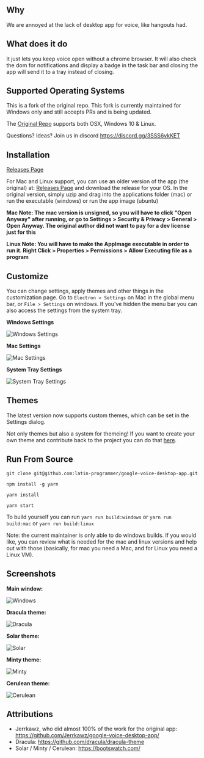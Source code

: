 ## Why
We are annoyed at the lack of desktop app for voice, like hangouts had.

## What does it do
It just lets you keep voice open without a chrome browser. It will also check the dom for notifications and display a badge in the task bar and closing the app will send it to a tray instead of closing.

## Supported Operating Systems
This is a fork of the original repo. This fork is currently maintained for Windows only and still accepts PRs and is being updated. 

The [Original Repo](https://github.com/Jerrkawz/google-voice-desktop-app/) supports both OSX, Windows 10 & Linux.

Questions? Ideas? Join us in discord https://discord.gg/3SSS6vkKET

## Installation
[Releases Page](https://github.com/latin-programmer/google-voice-desktop-app/releases)

For Mac and Linux support, you can use an older version of the app (the original) at: [Releases Page](https://github.com/Jerrkawz/google-voice-desktop-app/releases) and download the release for your OS. In the original version, simply uzip and drag into the applications folder (mac) or run the executable (windows) or run the app image (ubuntu)

**Mac Note: The mac version is unsigned, so you will have to click "Open Anyway" after running, or go to Settings > Security & Privacy > General > Open Anyway. The original author did not want to pay for a dev license just for this**

**Linux Note: You will have to make the AppImage executable in order to run it. Right Click > Properties > Permissions > Allow Executing file as a program**

## Customize
You can change settings, apply themes and other things in the customization page. Go to `Electron > Settings` on Mac in the global menu bar, or `File > Settings` on windows. If you've hidden the menu bar you can also access the settings from the system tray.

**Windows Settings**

![Windows Settings](/screenshots/windowsSettings.png?raw=true)

**Mac Settings**

![Mac Settings](/screenshots/macSettings.png?raw=true)

**System Tray Settings**

![System Tray Settings](/screenshots/systemTraySettings.png?raw=true)

## Themes
The latest version now supports custom themes, which can be set in the Settings dialog.

Not only themes but also a system for themeing! If you want to create your own theme and contribute back to the project you can do that [here](THEMES.md).

## Run From Source
`git clone git@github.com:latin-programmer/google-voice-desktop-app.git`

`npm install -g yarn`

`yarn install`

`yarn start`

To build yourself you can run
`yarn run build:windows` or `yarn run build:mac` or `yarn run build:linux`

Note: the current maintainer is only able to do windows builds. If you would like, you can review what is needed for the mac and linux versions and help out with those (basically, for mac you need a Mac, and for Linux you need a Linux VM).

## Screenshots

**Main window:**

![Windows](/screenshots/windows.png?raw=true)

**Dracula theme:**

![Dracula](/screenshots/dracula.png?raw=true)

**Solar theme:**

![Solar](/screenshots/solar.png?raw=true)

**Minty theme:**

![Minty](/screenshots/minty.png?raw=true)

**Cerulean theme:**

![Cerulean](/screenshots/cerulean.png?raw=true)

## Attributions
- Jerrkawz, who did almost 100% of the work for the original app: https://github.com/Jerrkawz/google-voice-desktop-app/
- Dracula: https://github.com/dracula/dracula-theme
- Solar / Minty / Cerulean: https://bootswatch.com/
